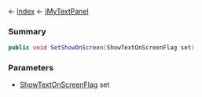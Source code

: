 ← [Index](Api-Index) ← [IMyTextPanel](Sandbox.ModAPI.Ingame.IMyTextPanel)

### Summary

```csharp
public void SetShowOnScreen(ShowTextOnScreenFlag set)
```

### Parameters

* [ShowTextOnScreenFlag](VRage.Game.GUI.TextPanel.ShowTextOnScreenFlag) set
